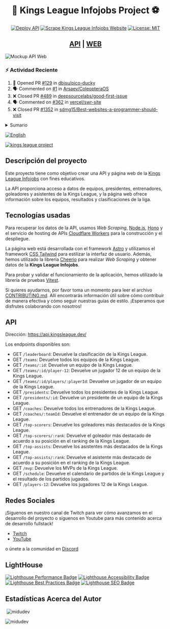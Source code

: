 <div align="center">
<h1>👑 Kings League Infojobs Project ⚽️</h1>

[![Deploy API](https://github.com/midudev/kings-league-project/actions/workflows/deploy-api.yml/badge.svg?branch=main)](https://github.com/midudev/kings-league-project/actions/workflows/deploy-api.yml) [![Scrape Kings League Infojobs Website](https://github.com/midudev/kings-league-project/actions/workflows/scrape-kings-league-web.yml/badge.svg?branch=main)](https://github.com/midudev/kings-league-project/actions/workflows/scrape-kings-league-web.yml) [![License: MIT](https://img.shields.io/badge/License-MIT-yellow.svg)](https://opensource.org/licenses/MIT)

<h2><a href='https://api.kingsleague.dev/'>API</a> | <a href='https://kingsleague.dev'>WEB</a></h2>
</div>

![Mockup API Web](assets/static/ui-mockup-web-api.png)

### :zap: Actividad Reciente

<!--START_SECTION:activity-->
1. 💪 Opened PR [#129](https://github.com/dbisu/pico-ducky/pull/129) in [dbisu/pico-ducky](https://github.com/dbisu/pico-ducky)
2. 🗣 Commented on [#1](https://github.com/Arsaev/ColeopteraOS/issues/1) in [Arsaev/ColeopteraOS](https://github.com/Arsaev/ColeopteraOS)
3. ❌ Closed PR [#489](https://github.com/deepsourcelabs/good-first-issue/pull/489) in [deepsourcelabs/good-first-issue](https://github.com/deepsourcelabs/good-first-issue)
4. 🗣 Commented on [#362](https://github.com/vercel/swr-site/issues/362) in [vercel/swr-site](https://github.com/vercel/swr-site)
5. ❌ Closed PR [#1352](https://github.com/sdmg15/Best-websites-a-programmer-should-visit/pull/1352) in [sdmg15/Best-websites-a-programmer-should-visit](https://github.com/sdmg15/Best-websites-a-programmer-should-visit)
<!--END_SECTION:activity-->


<details>
  <summary>Sumario</summary>
  <ol>
    <li>
      <a href="#descripción-del-proyecto">Descripción del proyecto</a>
    </li>
    <li>
      <a href="#tecnologías-usadas">Tecnologías usadas</a>
    </li>
    <li><a href="#api">API</a></li>
    <li><a href="#redes-sociales">Redes sociales</a></li>
		<li><a href="#lighthouse">Lighthouse</a></li>
		<li><a href="#estadísticas-acerca-del-autor">Estadísticas Acerca del Autor</a></li>
  </ol>
</details>



[![English](https://img.shields.io/badge/language-English-blue.svg)](README.en.md)

[![kings league project](https://jordinodejs.vercel.app/api/pin/?username=midudev&repo=kings-league-project&theme=calm&bg_color=ff7b25&title_color=000000&icon_color=d64161&border_color=d64161&text_color=eeeee4)](https://github.com/midudev/kings-league-project)


## Descripción del proyecto

Este proyecto tiene como objetivo crear una API y página web de la [Kings League Infojobs](https://kingsleague.pro) con fines educativos.

La API proporciona acceso a datos de equipos, presidentes, entrenadores, goleadores y asistentes de la Kings League, y la página web ofrece información sobre los equipos, resultados y clasificaciones de la liga.

## Tecnologías usadas

Para recuperar los datos de la API, usamos *Web Scraping*, [Node.js](https://nodejs.org/es/), [Hono](https://honojs.dev/) y el servicio de hosting de APIs [Cloudflare Workers](https://workers.cloudflare.com/) para la construcción y el despliegue.

La página web está desarrollada con el framework [Astro](https://astro.build/) y utilizamos el framework [CSS Tailwind](https://tailwindcss.com/) para estilizar la interfaz de usuario. Además, hemos utilizado la librería [Cheerio](https://github.com/cheeriojs/cheerio) para realizar *Web Scraping* y obtener datos de la **Kings League Infojobs**.

Para probar y validar el funcionamiento de la aplicación, hemos utilizado la librería de pruebas [Vitest](https://vitest.dev/).

Si quieres ayudarnos, por favor toma un momento para leer el archivo [CONTRIBUTING.md](https://github.com/midudev/kings-league-project/blob/main/CONTRIBUTING.md). Allí encontrarás información útil sobre cómo contribuír de manera efectiva y cómo seguir nuestras guías de estilo. ¡Esperamos que disfrutes colaborando con nosotros!

## API

Dirección: https://api.kingsleague.dev/

Los endpoints disponibles son:

- GET `/leaderboard`: Devuelve la clasificación de la Kings League.
- GET `/teams`: Devuelve todos los equipos de la Kings League.
- GET `/teams/:id`: Devuelve un equipo de la Kings League.
- GET `/teams/:id/player-12`: Devuelve un jugador 12 de un equipo de la Kings League.
- GET `/teams/:id/players/:playerId`: Devuelve un jugador de un equipo de la Kings League.
- GET `/presidents`: Devuelve todos los presidentes de la Kings League.
- GET `/presidents/:id`: Devuelve un presidente de un equipo de la Kings League.
- GET `/coaches`: Devuelve todos los entrenadores de la Kings League.
- GET `/coaches/:teamId`: Devuelve el entrenador de un equipo de la Kings League.
- GET `/top-scorers`: Devuelve los goleadores más destacados de la Kings League.
- GET `/top-scorers/:rank`: Devuelve el goleador más destacado de acuerdo a su posición en el ranking de la Kings League.
- GET `/top-assists`: Devuelve los asistentes más destacados de la Kings League.
- GET `/top-assists/:rank`: Devuelve el asistente más destacado de acuerdo a su posición en el ranking de la Kings League.
- GET `/mvp`: Devuelve los MVPs de la Kings League.
- GET `/schedule`: Devuelve el calendario de partidos de la Kings League y el resultado de los partidos jugados.
- GET `/players-12`: Devuelve los jugadores 12 de la Kings League.

## Redes Sociales

¡Síguenos en nuestro canal de Twitch para ver cómo avanzamos en el desarrollo del proyecto o síguenos en Youtube para más contenido acerca de desarrollo fullstack!

- [Twitch](https://twitch.tv/midudev)
- [YouTube](https://www.youtube.com/c/midudev)

o únete a la comunidad en [Discord](https://discord.gg/midudev)

## LightHouse

[![Lighthouse Performance Badge](./test_results/lighthouse_performance.svg)](https://github.com/midudev/kings-league-project)
[![Lighthouse Accessibility Badge](./test_results/lighthouse_accessibility.svg)](https://github.com/midudev/kings-league-project)
[![Lighthouse Best Practices Badge](./test_results/lighthouse_best-practices.svg)](https://github.com/midudev/kings-league-project)
[![Lighthouse SEO Badge](./test_results/lighthouse_seo.svg)](https://github.com/midudev/kings-league-project)

## Estadísticas Acerca del Autor

<p>&nbsp;<img align="center" src="https://jordinodejs.vercel.app/api?username=midudev&show_icons=true&locale=es&theme=calm" alt="midudev" /></p>

<p><img align="left" src="https://jordinodejs.vercel.app/api/top-langs?username=midudev&show_icons=true&locale=es&layout=compact&theme=calm&langs_count=8&hide=php,coffeescript" alt="midudev" /></p>
